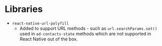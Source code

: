 # Libraries
- `react-native-url-polyfill`
    - Added to support URL methods - such as `url.searchParams.set()` used in `ad-contacts-state` methods which are not supported in React Native out of the box.